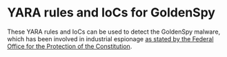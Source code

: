 # YARA rules and IoCs for GoldenSpy
These YARA rules and IoCs can be used to detect the GoldenSpy malware, which has been involved in industrial espionage [as stated by the Federal Office for the Protection of the Constitution](https://www.verfassungsschutz.de/de/aktuelles/sicherheitshinweise/sicherheitshinweis-2020-08-21-moegliche-cyberspionage-mittels-der-schadsoftware-goldenspy).